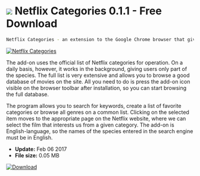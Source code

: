 # ![](https://cdn.softexe.net/static/icon/1/netflix-categories-11198.png) Netflix Categories 0.1.1 - Free Download

```sh
Netflix Categories - an extension to the Google Chrome browser that gives you access to the full list of all movie categories available on Netflix. This allows for much more detailed narrowing down of film searches than the basic set of genres, which is made available in the web application of the website.
```
[![Netflix Categories](https://gallery.dpcdn.pl/imgc/Tools/73891/g_-_420x350_1.5_-_x20170206170026_0.png)](https://softexe.net/win/internet/browser-add-ons/netflix-categories:pppah.html)

The add-on uses the official list of Netflix categories for operation. On a daily basis, however, it works in the background, giving users only part of the species. The full list is very extensive and allows you to browse a good database of movies on the site. All you need to do is press the add-on icon visible on the browser toolbar after installation, so you can start browsing the full database.
 
 The program allows you to search for keywords, create a list of favorite categories or browse all genres on a common list. Clicking on the selected item moves to the appropriate page on the Netflix website, where we can select the film that interests us from a given category. The add-on is English-language, so the names of the species entered in the search engine must be in English.


- **Update:** Feb 06 2017
- **File size:** 0.05 MB

[![Download](https://cdn.softexe.net/static/img/download.png)](https://softexe.net/win/internet/browser-add-ons/netflix-categories:pppah.html)

